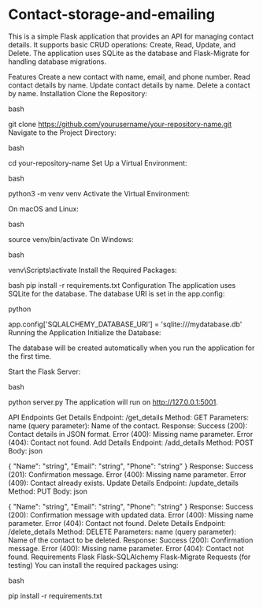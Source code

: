 # Contact-storage-and-emailing
This is a simple Flask application that provides an API for managing contact details. It supports basic CRUD operations: Create, Read, Update, and Delete. The application uses SQLite as the database and Flask-Migrate for handling database migrations.

Features
Create a new contact with name, email, and phone number.
Read contact details by name.
Update contact details by name.
Delete a contact by name.
Installation
Clone the Repository:

bash

git clone https://github.com/yourusername/your-repository-name.git
Navigate to the Project Directory:

bash

cd your-repository-name
Set Up a Virtual Environment:

bash

python3 -m venv venv
Activate the Virtual Environment:

On macOS and Linux:

bash

source venv/bin/activate
On Windows:

bash

venv\Scripts\activate
Install the Required Packages:

bash
pip install -r requirements.txt
Configuration
The application uses SQLite for the database. The database URI is set in the app.config:

python

app.config['SQLALCHEMY_DATABASE_URI'] = 'sqlite:///mydatabase.db'
Running the Application
Initialize the Database:

The database will be created automatically when you run the application for the first time.

Start the Flask Server:

bash

python server.py
The application will run on http://127.0.0.1:5001.

API Endpoints
Get Details
Endpoint: /get_details
Method: GET
Parameters:
name (query parameter): Name of the contact.
Response:
Success (200): Contact details in JSON format.
Error (400): Missing name parameter.
Error (404): Contact not found.
Add Details
Endpoint: /add_details
Method: POST
Body:
json

{
  "Name": "string",
  "Email": "string",
  "Phone": "string"
}
Response:
Success (201): Confirmation message.
Error (400): Missing name parameter.
Error (409): Contact already exists.
Update Details
Endpoint: /update_details
Method: PUT
Body:
json

{
  "Name": "string",
  "Email": "string",
  "Phone": "string"
}
Response:
Success (200): Confirmation message with updated data.
Error (400): Missing name parameter.
Error (404): Contact not found.
Delete Details
Endpoint: /delete_details
Method: DELETE
Parameters:
name (query parameter): Name of the contact to be deleted.
Response:
Success (200): Confirmation message.
Error (400): Missing name parameter.
Error (404): Contact not found.
Requirements
Flask
Flask-SQLAlchemy
Flask-Migrate
Requests (for testing)
You can install the required packages using:

bash

pip install -r requirements.txt
